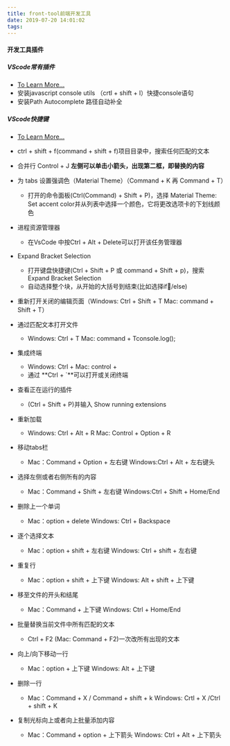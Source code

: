 ```yaml
---
title: front-tool前端开发工具
date: 2019-07-20 14:01:02
tags:
---
```


#### 开发工具插件
##### VScode常有插件
* <a href="https://juejin.im/post/5d300d5ff265da1b7004e0c1">To Learn More...</a>
* 安装javascript console utils （crtl + shift + l）快捷console语句
* 安装Path Autocomplete 路径自动补全

##### VScode快捷键
* <a href="https://juejin.im/post/5d34fdfff265da1b897b0c8d">To Learn More...</a>
* ctrl + shift + f(command + shift + f)项目目录中，搜索任何匹配的文本
* 合并行 Control + J
**左侧可以单击小箭头，出现第二框，即替换的内容**

* 为 tabs 设置强调色（Material Theme）（Command + K 再 Command + T）
    * 打开的命令面板(Ctrl(Command) + Shift + P)，选择 Material Theme: Set accent color并从列表中选择一个颜色，它将更改选项卡的下划线颜色

* 进程资源管理器
    * 在VsCode 中按Ctrl + Alt + Delete可以打开该任务管理器

* Expand Bracket Selection
    * 打开键盘快捷键(Ctrl + Shift + P 或 command + Shift + p)，搜索 Expand Bracket Selection
    * 自动选择整个块，从开始的大括号到结束(比如选择if/else)

* 重新打开关闭的编辑页面（Windows: Ctrl + Shift + T Mac: command + Shift + T）

* 通过匹配文本打开文件
    * Windows: Ctrl + T Mac: command + Tconsole.log();
    
* 集成终端
    * Windows: Ctrl + Mac: control +
    * 通过 **Ctrl + `**可以打开或关闭终端

* 查看正在运行的插件
    *  (Ctrl + Shift + P)并输入 Show running extensions 

* 重新加载
    * Windows: Ctrl + Alt + R Mac: Control + Option + R

* 移动tabs栏
    * Mac：Command + Option + 左右键 Windows:Ctrl + Alt + 左右键头

* 选择左侧或者右侧所有的内容
    * Mac：Command + Shift + 左右键 Windows:Ctrl + Shift + Home/End

* 删除上一个单词
    * Mac：option + delete Windows: Ctrl + Backspace

* 逐个选择文本
    * Mac：option + shift + 左右键 Windows: Ctrl + shift + 左右键

* 重复行
    * Mac：option + shift + 上下键 Windows: Alt + shift + 上下键

* 移至文件的开头和结尾
    * Mac：Command + 上下键 Windows: Ctrl + Home/End

* 批量替换当前文件中所有匹配的文本
    * Ctrl + F2 (Mac: Command + F2)一次改所有出现的文本

* 向上/向下移动一行
    * Mac：option + 上下键 Windows: Alt + 上下键

* 删除一行
    * Mac：Command + X / Command + shift + k Windows: Crtl + X /Ctrl + shift + K
    
* 复制光标向上或者向上批量添加内容
    * Mac：Command + option + 上下箭头  Windows: Ctrl + Alt + 上下箭头
